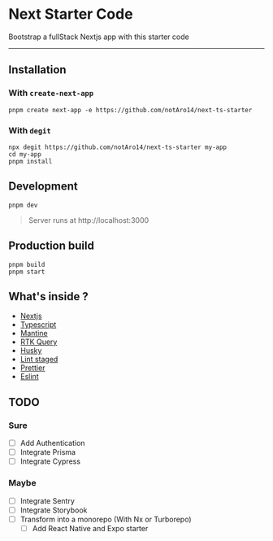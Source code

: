 # Next Starter Code

Bootstrap a fullStack Nextjs app with this starter code

---

## Installation

### With `create-next-app`

```shell
pnpm create next-app -e https://github.com/notAro14/next-ts-starter
```

### With `degit`

```shell
npx degit https://github.com/notAro14/next-ts-starter my-app
cd my-app
pnpm install
```

## Development

```shell
pnpm dev
```

> Server runs at http://localhost:3000

## Production build

```shell
pnpm build
pnpm start
```

## What's inside ?

- [Nextjs](https://nextjs.org/)
- [Typescript](https://www.typescriptlang.org/)
- [Mantine](https://mantine.dev/)
- [RTK Query](https://redux-toolkit.js.org/rtk-query/overview)
- [Husky](https://typicode.github.io/husky/#/)
- [Lint staged](https://github.com/okonet/lint-staged)
- [Prettier](https://prettier.io/)
- [Eslint](https://eslint.org/)

## TODO

### Sure

- [ ] Add Authentication
- [ ] Integrate Prisma
- [ ] Integrate Cypress

### Maybe

- [ ] Integrate Sentry
- [ ] Integrate Storybook
- [ ] Transform into a monorepo (With Nx or Turborepo)
  - [ ] Add React Native and Expo starter
